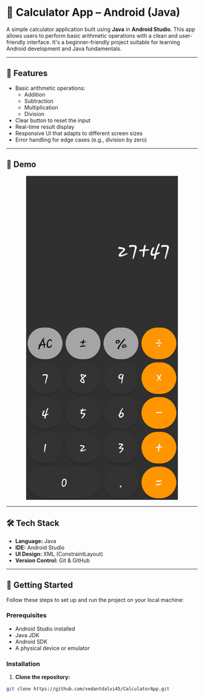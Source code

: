 # 🔢 Calculator App – Android (Java)

A simple calculator application built using **Java** in **Android Studio**. This app allows users to perform basic arithmetic operations with a clean and user-friendly interface. It's a beginner-friendly project suitable for learning Android development and Java fundamentals.

---

## 📱 Features

- Basic arithmetic operations:
  - Addition
  - Subtraction
  - Multiplication
  - Division
- Clear button to reset the input
- Real-time result display
- Responsive UI that adapts to different screen sizes
- Error handling for edge cases (e.g., division by zero)

---

## 🎥 Demo

<p align="center">
  <img src="images/img1.jpg" alt="Calculator Screenshot" width="400"/>
</p>


---

## 🛠️ Tech Stack

- **Language:** Java  
- **IDE:** Android Studio  
- **UI Design:** XML (ConstraintLayout)  
- **Version Control:** Git & GitHub

---

## 🚀 Getting Started

Follow these steps to set up and run the project on your local machine:

### Prerequisites

- Android Studio installed
- Java JDK
- Android SDK
- A physical device or emulator

### Installation

1. **Clone the repository:**

```bash
git clone https://github.com/vedantdalvi45/CalculatorApp.git
